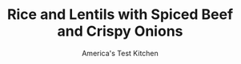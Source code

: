 ---
layout: ../../layouts/MarkdownPostLayout.astro
title: Rice and Lentils with Spiced Beef and Crispy Onions
author: America's Test Kitchen
pubDate: 2023-03-15
description: "A pre-fab pumpkin pie spice blend allows us to add a range of flavors with just one ingredient. "
image_url: https://res.cloudinary.com/hksqkdlah/image/upload/ar_1:1,c_fill,dpr_2.0,f_auto,fl_lossy.progressive.strip_profile,g_faces:auto,q_auto:low,w_344/42983-sfs-mediterraneanricelentilsspicedbeefcrispyonions-30
tags: ["Main Courses","Grains","Beef","Weeknight"]
calories: 2896
protein: 37
carbohydrates: 82
fats: 
fiber: 10
ingredients: ["12 cups, water","1 cup, long-grain white rice","1 pound, 85 percent lean ground beef","3 , garlic cloves, minced","2 teaspoons, ground cumin","1/2 teaspoon, pumpkin pie spice","2 teaspoons, salt","1 teaspoon, pepper","1 (15-ounce) can, lentils, rinsed","1/2 cup, plain whole-milk yogurt","1 cup, canned fried onions","1/4 cup chopped, fresh dill"]
serves: 4
time: "30 minutes"
instructions: ["Bring water to boil in large saucepan over high heat. Add rice and cook, stirring occasionally, until tender, about 12 minutes. Drain rice in fine-mesh strainer.","Meanwhile, cook beef in 12-inch nonstick skillet over medium heat, breaking meat into small pieces with spoon, until just beginning to brown, 8 to 10 minutes. Add garlic, cumin, 2 teaspoons salt, 1 teaspoon pepper, and pumpkin pie spice and cook until fragrant, about 30 seconds.","Add rice and lentils to skillet and cook over medium-high heat, stirring often, until heated through, about 3 minutes. Transfer rice mixture to platter. Drizzle with yogurt and sprinkle with fried onions and dill. Serve."]
nutrition: ["1000 mg Potassium","509 mg Phosphorus","158 mg Calcium","7 mg Iron","105 mg Magnesium","2497 mg Sodium","7 mg Zinc","27 g Fat","7 mg Niacin (B3)","11 g Monounsaturated","2 g Polyunsaturated","5 mg Vitamin C","81 mg Cholesterol","9 g Saturated","10 g Fiber","16 µg Folic acid","218 µg Folate (food)","3 g Sugars","8 µg Vitamin K","82 g Carbs","245 µg Folate equivalent (total)","37 g Protein","2 µg Vitamin B12","16 µg Vitamin A","724 kcal Energy","2896 calories"]
notes: "Serve with lemon wedges."
---